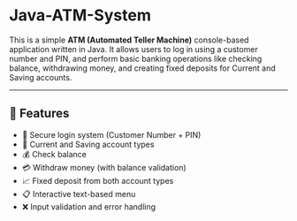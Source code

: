 # Java-ATM-System


This is a simple **ATM (Automated Teller Machine)** console-based application written in Java. It allows users to log in using a customer number and PIN, and perform basic banking operations like checking balance, withdrawing money, and creating fixed deposits for Current and Saving accounts.

---

## 📌 Features

- 🔐 Secure login system (Customer Number + PIN)
- 🏦 Current and Saving account types
- 💰 Check balance
- 💳 Withdraw money (with balance validation)
- 📈 Fixed deposit from both account types
- 📋 Interactive text-based menu
- ❌ Input validation and error handling
